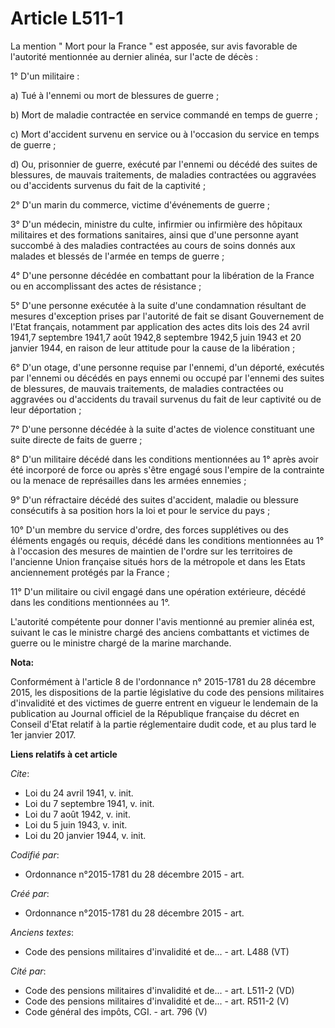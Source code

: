 # Article L511-1

La mention " Mort pour la France " est apposée, sur avis favorable de l'autorité mentionnée au dernier alinéa, sur l'acte de
décès :

1° D'un militaire :

a) Tué à l'ennemi ou mort de blessures de guerre ;

b) Mort de maladie contractée en service commandé en temps de guerre ;

c) Mort d'accident survenu en service ou à l'occasion du service en temps de guerre ;

d) Ou, prisonnier de guerre, exécuté par l'ennemi ou décédé des suites de blessures, de mauvais traitements, de maladies
contractées ou aggravées ou d'accidents survenus du fait de la captivité ;

2° D'un marin du commerce, victime d'événements de guerre ;

3° D'un médecin, ministre du culte, infirmier ou infirmière des hôpitaux militaires et des formations sanitaires, ainsi que
d'une personne ayant succombé à des maladies contractées au cours de soins donnés aux malades et blessés de l'armée en temps
de guerre ;

4° D'une personne décédée en combattant pour la libération de la France ou en accomplissant des actes de résistance ;

5° D'une personne exécutée à la suite d'une condamnation résultant de mesures d'exception prises par l'autorité de fait se
disant Gouvernement de l'Etat français, notamment par application des actes dits lois des 24 avril 1941,7 septembre 1941,7
août 1942,8 septembre 1942,5 juin 1943 et 20 janvier 1944, en raison de leur attitude pour la cause de la libération ;

6° D'un otage, d'une personne requise par l'ennemi, d'un déporté, exécutés par l'ennemi ou décédés en pays ennemi ou occupé
par l'ennemi des suites de blessures, de mauvais traitements, de maladies contractées ou aggravées ou d'accidents du travail
survenus du fait de leur captivité ou de leur déportation ;

7° D'une personne décédée à la suite d'actes de violence constituant une suite directe de faits de guerre ;

8° D'un militaire décédé dans les conditions mentionnées au 1° après avoir été incorporé de force ou après s'être engagé sous
l'empire de la contrainte ou la menace de représailles dans les armées ennemies ;

9° D'un réfractaire décédé des suites d'accident, maladie ou blessure consécutifs à sa position hors la loi et pour le
service du pays ;

10° D'un membre du service d'ordre, des forces supplétives ou des éléments engagés ou requis, décédé dans les conditions
mentionnées au 1° à l'occasion des mesures de maintien de l'ordre sur les territoires de l'ancienne Union française situés
hors de la métropole et dans les Etats anciennement protégés par la France ;

11° D'un militaire ou civil engagé dans une opération extérieure, décédé dans les conditions mentionnées au 1°.

L'autorité compétente pour donner l'avis mentionné au premier alinéa est, suivant le cas le ministre chargé des anciens
combattants et victimes de guerre ou le ministre chargé de la marine marchande.

**Nota:**

Conformément à l'article 8 de l'ordonnance n° 2015-1781 du 28 décembre 2015, les dispositions de la partie législative du
code des pensions militaires d'invalidité et des victimes de guerre entrent en vigueur le lendemain de la publication au
Journal officiel de la République française du décret en Conseil d'Etat relatif à la partie réglementaire dudit code, et au
plus tard le 1er janvier 2017.

**Liens relatifs à cet article**

_Cite_:

  - Loi du 24 avril 1941, v. init.
  - Loi du 7 septembre 1941, v. init.
  - Loi du 7 août 1942, v. init.
  - Loi du 5 juin 1943, v. init.
  - Loi du 20 janvier 1944, v. init.

_Codifié par_:

  - Ordonnance n°2015-1781 du 28 décembre 2015 - art.

_Créé par_:

  - Ordonnance n°2015-1781 du 28 décembre 2015 - art.

_Anciens textes_:

  - Code des pensions militaires d'invalidité et de... - art. L488 (VT)

_Cité par_:

  - Code des pensions militaires d'invalidité et de... - art. L511-2 (VD)
  - Code des pensions militaires d'invalidité et de... - art. R511-2 (V)
  - Code général des impôts, CGI. - art. 796 (V)
